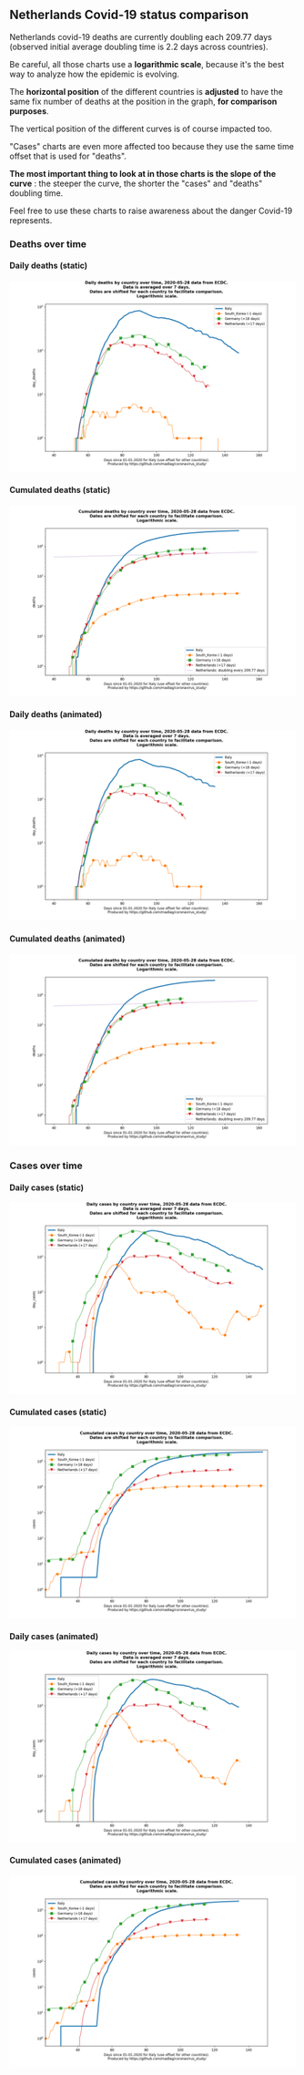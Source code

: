 ## Netherlands Covid-19 status comparison 

Netherlands covid-19 deaths are currently doubling each 209.77 days (observed initial average doubling time is 2.2 days across countries).



Be careful, all those charts use a **logarithmic scale**, because it's the best way to analyze how the epidemic is evolving.
 
The **horizontal position** of the different countries is **adjusted** to have the same fix number of deaths at the position in the graph, **for comparison purposes**.

The vertical position of the different curves is of course impacted too.

"Cases" charts are even more affected too because they use the same time offset that is used for "deaths".

**The most important thing to look at in those charts is the slope of the curve** : the steeper the curve, the shorter the "cases" and "deaths" doubling time.

Feel free to use these charts to raise awareness about the danger Covid-19 represents. 


 
### Deaths over time
 
#### Daily deaths (static)
![Netherlands covid-19 daily deaths static chart](https://raw.githubusercontent.com/madlag/coronavirus_study/master/notebooks/graphs/2020-05-28/countries/Netherlands/2020-05-28_Netherlands_day_deaths.png "Netherlands covid-19 day_deaths static chart")   
 
#### Cumulated deaths (static)
![Netherlands covid-19 cumulated deaths static chart](https://raw.githubusercontent.com/madlag/coronavirus_study/master/notebooks/graphs/2020-05-28/countries/Netherlands/2020-05-28_Netherlands_deaths.png "Netherlands covid-19 deaths static chart")   
 
#### Daily deaths (animated)
![Netherlands covid-19 daily deaths animated chart](https://raw.githubusercontent.com/madlag/coronavirus_study/master/notebooks/graphs/2020-05-28/countries/Netherlands/2020-05-28_Netherlands_day_deaths.gif "Netherlands covid-19 day_deaths animated chart")   
 
#### Cumulated deaths (animated)
![Netherlands covid-19 cumulated deaths animated chart](https://raw.githubusercontent.com/madlag/coronavirus_study/master/notebooks/graphs/2020-05-28/countries/Netherlands/2020-05-28_Netherlands_deaths.gif "Netherlands covid-19 deaths animated chart")   

 
### Cases over time
 
#### Daily cases (static)
![Netherlands covid-19 daily cases static chart](https://raw.githubusercontent.com/madlag/coronavirus_study/master/notebooks/graphs/2020-05-28/countries/Netherlands/2020-05-28_Netherlands_day_cases.png "Netherlands covid-19 day_cases static chart")   
 
#### Cumulated cases (static)
![Netherlands covid-19 cumulated cases static chart](https://raw.githubusercontent.com/madlag/coronavirus_study/master/notebooks/graphs/2020-05-28/countries/Netherlands/2020-05-28_Netherlands_cases.png "Netherlands covid-19 cases static chart")   
 
#### Daily cases (animated)
![Netherlands covid-19 daily cases animated chart](https://raw.githubusercontent.com/madlag/coronavirus_study/master/notebooks/graphs/2020-05-28/countries/Netherlands/2020-05-28_Netherlands_day_cases.gif "Netherlands covid-19 day_cases animated chart")   
 
#### Cumulated cases (animated)
![Netherlands covid-19 cumulated cases animated chart](https://raw.githubusercontent.com/madlag/coronavirus_study/master/notebooks/graphs/2020-05-28/countries/Netherlands/2020-05-28_Netherlands_cases.gif "Netherlands covid-19 cases animated chart")   

